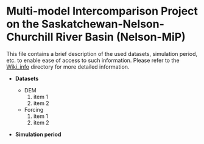 # Multi-model Intercomparison Project on the Saskatchewan-Nelson-Churchill River Basin (Nelson-MiP) 

This file contains a brief description of the used datasets, simulation period, etc. to enable ease of access to such information. Please refer to the [Wiki_info](https://github.com/MIsmlAhmed/Nelson-MiP/tree/main/Wiki_info) directory for more detailed information. <br>

* **Datasets** <br>
    * DEM <br>
        1. item 1
        2. item 2
    * Forcing <br>
        1. item 1
        2. item 2
        
        
* **Simulation period** <br>
